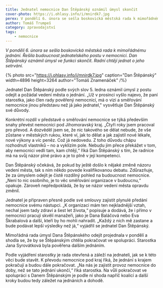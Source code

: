 ```yaml
---
title: Jednatel nemocnice Dan Štěpánský oznámil úmysl skončit
cover-photo: https://i.ohlasy.info/i/mnirdk7.jpg
perex: V pondělí 6. února se sešla boskovická městská rada k mimořádnému jednání. Řešila budoucnost jednatelského postu v nemocnici. Dan Štěpánský oznámil úmysl ve funkci skončit.
author: Tomáš Trumpeš
category: zpravodajství
tags:
    - nemocnice
---
```


*V pondělí 6. února se sešla boskovická městská rada k mimořádnému jednání. Řešila budoucnost jednatelského postu v nemocnici. Dan Štěpánský oznámil úmysl ve funkci skončit. Radní chtějí jednat o jeho setrvání.*

{% photo src="https://i.ohlasy.info/i/mnirdk7.jpg" caption="Dan Štěpánský" width=4896 height=3264 author="Tomáš Znamenáček" /%}

Jednatel Dan Štěpánský podle svých slov 5. ledna oznámil úmysl z postu odejít a požádal vedení města o jednání. „Už v prosinci vyšlo najevo, že paní starostka, jako člen rady pověřený nemocnicí, má o vizi a směřování nemocnice jinou představu než já jako jednatel," vysvětluje Dan Štěpánský své důvody. 

Konkrétní rozdíl v představě o směřování nemocnice se týká především snahy převést nemocnici pod Jihomoravský kraj. „Čtyři roky jsem pracoval pro převod. A dozvěděl jsem se, že nic takového se dělat nebude, že vše zůstane v městských rukou, které ví, jak to dělat a jak zajistil nové lékaře, nové výkony a víc peněz. Což já nedovedu. Z toho důvodu chápu rozhodnutí vlastníků – no a vyklízím pole. Nebudu jim přece překážet v tom, aby nemocnici vedli tam, kam chtějí,“ říká Dan Štěpánský s tím, že radnice má na svůj názor plné právo a je to plně v její kompetenci.

Dan Štěpánský očekává, že pokud by ještě došlo k nějaké změně názoru vedení města, tak s ním někdo povede kvalifikovanou debatu. Zdůrazňuje, že za úmyslem odejít je čistě rozdílný pohled na budoucnost nemocnice. „Není to nic osobního, je to věc směřování organizace v budoucnu,“ opakuje. Zároveň nepředpokládá, že by se názor vedení města opravdu změnil. 

Jednatel je připraven přesně podle své smlouvy zajistit plynulé předání nemocnice svému nástupci. „K organizaci mám ten nejkladnější vztah, nechal jsem tady zdraví a šest let života,“ popisuje a dodává, že i přímo v nemocnici pracují skvělí manažeři, jako je Dana Baláčová nebo Eva Škrabalová a další, kteří by ho mohli nahradit. „Každý z nich mě zastane a bude podávat lepší výsledky než já,“ vyjádřil se jednatel Dan Štěpánský.

Mimořádná rada úmysl Dana Štěpánského odejít projednala v pondělí a shodla se, že by se Štěpánským chtěla pokračovat ve spolupráci. Starostka Jana Syrovátková byla pověřena dalším jednáním. 

Podle vyjádření starostky je rada otevřená a záleží na jednateli, jak se k této věci bude stavět. K převodu nemocnice pod kraj říká, že jednání s krajem pokračují a budou dále pokračovat. „Na nás je zajistit provoz nemocnice do doby, než se tato jednání ukončí,“ říká starostka. Na vůli pokračovat ve spolupráci s Danem Štěpánským je podle ní shoda napříč koalicí a další kroky budou tedy záležet na jednáních a dohodě.